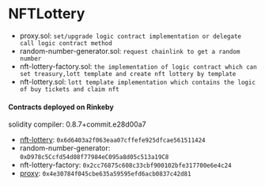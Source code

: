 # NFTLottery

- proxy.sol: `set/upgrade logic contract implementation or delegate call logic contract method`
- random-number-generator.sol: `request chainlink to get a random number`
- nft-lottery-factory.sol: `the implementation of logic contract which can set treasury,lott template and create nft lottery by template`
- nft-lottery.sol: `lott template implementation which contains the logic of buy tickets and claim nft`

#### Contracts deployed on Rinkeby
solidity compiler: 0.8.7+commit.e28d00a7
- [nft-lottery](https://rinkeby.etherscan.io/address/0x88ac1d1945d462fab9cdaae0d780cfb92733de0f): `0x6d6403a2f063eaa07cffefe925dfcae561511424`
- random-number-generator: `0xD978c5Ccfd54d08f77984eC095a8d05c513a19C8`
- nft-lottery-factory: `0x2cc76875c608c33cbf900102bfe317700e6e4c24`
- [proxy](https://rinkeby.etherscan.io/address/0x4e30784f045cbe635a59595efd6acb0837c42d81): `0x4e30784f045cbe635a59595efd6acb0837c42d81`

